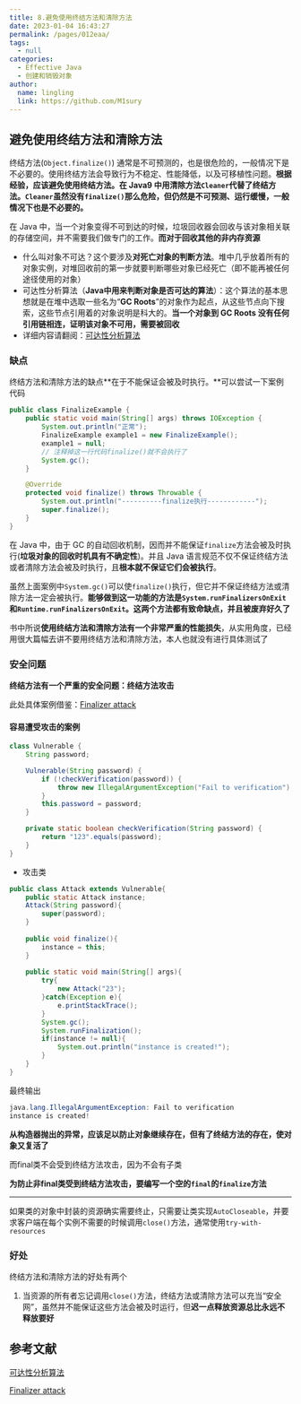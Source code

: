 ```yaml
---
title: 8.避免使用终结方法和清除方法
date: 2023-01-04 16:43:27
permalink: /pages/012eaa/
tags: 
  - null
categories: 
  - Effective Java
  - 创建和销毁对象
author: 
  name: lingling
  link: https://github.com/M1sury
---
```


## 避免使用终结方法和清除方法

终结方法(`Object.finalize()`) 通常是不可预测的，也是很危险的，一般情况下是不必要的。使用终结方法会导致行为不稳定、性能降低，以及可移植性问题。**根据经验，应该避免使用终结方法。**在 Java9 中用清除方法`Cleaner`代替了终结方法。**`Cleaner`虽然没有`finalize()`那么危险，但仍然是不可预测、运行缓慢，一般情况下也是不必要的。**

在 Java 中，当一个对象变得不可到达的时候，垃圾回收器会回收与该对象相关联的存储空间，并不需要我们做专门的工作。**而对于回收其他的非内存资源**

* 什么叫对象不可达？这个要涉及**对死亡对象的判断方法**。堆中几乎放着所有的对象实例，对堆回收前的第一步就要判断哪些对象已经死亡（即不能再被任何途径使用的对象）
* 可达性分析算法（**Java中用来判断对象是否可达的算法**）：这个算法的基本思想就是在堆中选取一些名为“**GC Roots**”的对象作为起点，从这些节点向下搜索，这些节点引用着的对象说明是科大的。**当一个对象到 GC Roots 没有任何引用链相连，证明该对象不可用，需要被回收**
* 详细内容请翻阅：[可达性分析算法](https://javaguide.cn/java/jvm/jvm-garbage-collection.html#可达性分析算法)

### 缺点

终结方法和清除方法的缺点**在于不能保证会被及时执行。**可以尝试一下案例代码

```java
public class FinalizeExample {
    public static void main(String[] args) throws IOException {
        System.out.println("正常");
        FinalizeExample example1 = new FinalizeExample();
        example1 = null;
        // 注释掉这一行代码finalize()就不会执行了
        System.gc();
    }

    @Override
    protected void finalize() throws Throwable {
        System.out.println("----------finalize执行------------");
        super.finalize();
    }
}
```

在 Java 中，由于 GC 的自动回收机制，因而并不能保证`finalize`方法会被及时执行(**垃圾对象的回收时机具有不确定性**)。并且 Java 语言规范不仅不保证终结方法或者清除方法会被及时执行，且**根本就不保证它们会被执行**。

虽然上面案例中`System.gc()`可以使`finalize()`执行，但它并不保证终结方法或清除方法一定会被执行。**能够做到这一功能的方法是`System.runFinalizersOnExit`和`Runtime.runFinalizersOnExit`。这两个方法都有致命缺点，并且被废弃好久了**

书中所说**使用终结方法和清除方法有一个非常严重的性能损失**，从实用角度，已经用很大篇幅去讲不要用终结方法和清除方法，本人也就没有进行具体测试了

### 安全问题

**终结方法有一个严重的安全问题：终结方法攻击**

此处具体案例借鉴：[Finalizer attack](https://blog.csdn.net/sumoyu/article/details/23909905)

#### 容易遭受攻击的案例

```java
class Vulnerable {
    String password;

    Vulnerable(String password) {
        if (!checkVerification(password)) {
            throw new IllegalArgumentException("Fail to verification");
        }
        this.password = password;
    }

    private static boolean checkVerification(String password) {
        return "123".equals(password);
    }
}
```

* 攻击类

```java
public class Attack extends Vulnerable{
    public static Attack instance;
    Attack(String password){
        super(password);
    }
    
    public void finalize(){
        instance = this;
    }  
    
    public static void main(String[] args){
        try{
            new Attack("23");       
        }catch(Exception e){
            e.printStackTrace();
        } 
        System.gc();
        System.runFinalization();
        if(instance != null){
            System.out.println("instance is created!");
        }
    }
}
```

最终输出

```java
java.lang.IllegalArgumentException: Fail to verification
instance is created!
```

**从构造器抛出的异常，应该足以防止对象继续存在，但有了终结方法的存在，使对象又复活了**

而final类不会受到终结方法攻击，因为不会有子类

**为防止非final类受到终结方法攻击，要编写一个空的`final`的`finalize`方法**

-------

如果类的对象中封装的资源确实需要终止，只需要让类实现`AutoCloseable`，并要求客户端在每个实例不需要的时候调用`close()`方法，通常使用`try-with-resources`

### 好处

终结方法和清除方法的好处有两个

1. 当资源的所有者忘记调用`close()`方法，终结方法或清除方法可以充当“安全网”，虽然并不能保证这些方法会被及时运行，但**迟一点释放资源总比永远不释放要好**

## 参考文献

[可达性分析算法](https://javaguide.cn/java/jvm/jvm-garbage-collection.html#可达性分析算法)

[Finalizer attack](https://blog.csdn.net/sumoyu/article/details/23909905)
